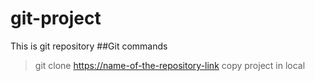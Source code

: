 # git-project
This is git repository
##Git commands
>git clone <https://name-of-the-repository-link>
>copy project in local

